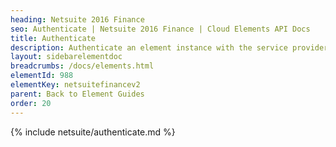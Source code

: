 ```yaml
---
heading: Netsuite 2016 Finance
seo: Authenticate | Netsuite 2016 Finance | Cloud Elements API Docs
title: Authenticate
description: Authenticate an element instance with the service provider
layout: sidebarelementdoc
breadcrumbs: /docs/elements.html
elementId: 988
elementKey: netsuitefinancev2
parent: Back to Element Guides
order: 20
---
```


{% include netsuite/authenticate.md %}
